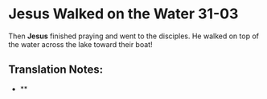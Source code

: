 Jesus Walked on the Water 31-03
=================================


Then **Jesus** finished praying and went to the disciples. He walked on
top of the water across the lake toward their boat!

Translation Notes:
------------------

-   **

